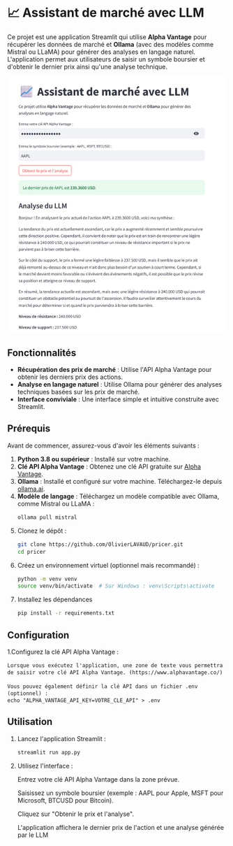 # 📈 Assistant de marché avec LLM

Ce projet est une application Streamlit qui utilise **Alpha Vantage** pour récupérer les données de marché et **Ollama** (avec des modèles comme Mistral ou LLaMA) pour générer des analyses en langage naturel. L'application permet aux utilisateurs de saisir un symbole boursier et d'obtenir le dernier prix ainsi qu'une analyse technique.

![Assistant de marché avecLLM](image.png)

## Fonctionnalités

- **Récupération des prix de marché** : Utilise l'API Alpha Vantage pour obtenir les derniers prix des actions.
- **Analyse en langage naturel** : Utilise Ollama pour générer des analyses techniques basées sur les prix de marché.
- **Interface conviviale** : Une interface simple et intuitive construite avec Streamlit.


## Prérequis

Avant de commencer, assurez-vous d'avoir les éléments suivants :

1. **Python 3.8 ou supérieur** : Installé sur votre machine.
2. **Clé API Alpha Vantage** : Obtenez une clé API gratuite sur [Alpha Vantage](https://www.alphavantage.co/support/#api-key).
3. **Ollama** : Installé et configuré sur votre machine. Téléchargez-le depuis [ollama.ai](https://ollama.ai).
4. **Modèle de langage** : Téléchargez un modèle compatible avec Ollama, comme Mistral ou LLaMA :
   ```bash
   ollama pull mistral

5. Clonez le dépôt :
    ```bash
    git clone https://github.com/OlivierLAVAUD/pricer.git
    cd pricer

6. Créez un environnement virtuel (optionnel mais recommandé) :
    ```bash
    python -m venv venv
    source venv/bin/activate  # Sur Windows : venv\Scripts\activate

7. Installez les dépendances
    ```bash
    pip install -r requirements.txt


## Configuration
1.Configurez la clé API Alpha Vantage :

    Lorsque vous exécutez l'application, une zone de texte vous permettra de saisir votre clé API Alpha Vantage. (https://www.alphavantage.co/)

    Vous pouvez également définir la clé API dans un fichier .env (optionnel) :
    echo "ALPHA_VANTAGE_API_KEY=VOTRE_CLE_API" > .env

## Utilisation

1. Lancez l'application Streamlit :
     ```bash
    streamlit run app.py

2. Utilisez l'interface :

    Entrez votre clé API Alpha Vantage dans la zone prévue.

    Saisissez un symbole boursier (exemple : AAPL pour Apple, MSFT pour Microsoft, BTCUSD pour Bitcoin).

    Cliquez sur "Obtenir le prix et l'analyse".

    L'application affichera le dernier prix de l'action et une analyse générée par le LLM